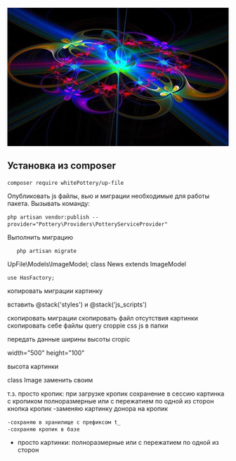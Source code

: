 <p align="center">
<img src="info/logo.jpg">
</p>


## Установка из composer

```
composer require whitePottery/up-file
```

 Опубликовать js файлы, вью и миграции необходимые для работы пакета.
Вызывать команду:
```
php artisan vendor:publish --provider="Pottery\Providers\PotteryServiceProvider"
```

Выполнить миграцию
 ```
    php artisan migrate
 ```

<x-upfile-cut name="image" width="300" height="100"/>
<x-upfile-cut name="image" :src="Storage::url($news->image)" width="300" height="100"/>


<x-upfile-up-img name="image-blog" :post-id="$news->id"/>



UpFile\Models\ImageModel;
  class News extends ImageModel

    use HasFactory;

копировать миграции картинку

вставить @stack('styles') и @stack('js_scripts')


скопировать миграции
скопировать файл отсутствия картинки
скопировать себе файлы query croppie css js в папки


<x-upfile-print-img name="image-news" :post-id="$news->id" class="n-slider"/>



передать данные ширины высоты cropic

width="500" height="100"

высота картинки


class Image заменить своим



т.з.
  просто кропик:
    при загрузке кропик
    сохранение в сессию
  картинка с кропиком
    полноразмерные или с пережатием по одной из сторон
    кнопка кропик
    -заменяю картинку донора на кропик

    -сохраняю в хранилище с префиксом t_
    -сохраняю кропик в базе
+  просто картинки:
    полноразмерные или
    с пережатием по одной из сторон
